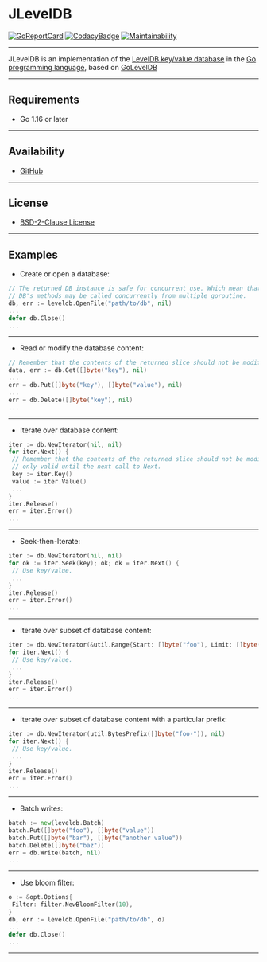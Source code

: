 # JLevelDB

[![GoReportCard](https://goreportcard.com/badge/github.com/johnsonjh/jleveldb)](https://goreportcard.com/badge/github.com/johnsonjh/jleveldb)
[![CodacyBadge](https://api.codacy.com/project/badge/Grade/94d1d98a3b4944908b4212edb1adc878)](https://app.codacy.com/gh/johnsonjh/jleveldb?utm_source=github.com&utm_medium=referral&utm_content=johnsonjh/jleveldb&utm_campaign=Badge_Grade_Settings)
[![Maintainability](https://api.codeclimate.com/v1/badges/7fc331ccc9fb4e4544ae/maintainability)](https://codeclimate.com/github/johnsonjh/jleveldb/maintainability)

---

JLevelDB is an implementation of the
[LevelDB key/value database](https://code.google.com/p/leveldb) in the
[Go programming language](https://golang.org), based on
[GoLevelDB](https://github.com/syndtr/goleveldb)

---

## Requirements

- Go 1.16 or later

---

## Availability

- [GitHub](https://github.com/johnsonjh/jleveldb)

---

## License

- [BSD-2-Clause License](<https://tldrlegal.com/license/bsd-2-clause-license-(freebsd)>)

---

## Examples

- Create or open a database:

```go
// The returned DB instance is safe for concurrent use. Which mean that all
// DB's methods may be called concurrently from multiple goroutine.
db, err := leveldb.OpenFile("path/to/db", nil)
...
defer db.Close()
...
```

---

- Read or modify the database content:

```go
// Remember that the contents of the returned slice should not be modified.
data, err := db.Get([]byte("key"), nil)
...
err = db.Put([]byte("key"), []byte("value"), nil)
...
err = db.Delete([]byte("key"), nil)
...
```

---

- Iterate over database content:

```go
iter := db.NewIterator(nil, nil)
for iter.Next() {
 // Remember that the contents of the returned slice should not be modified, and
 // only valid until the next call to Next.
 key := iter.Key()
 value := iter.Value()
 ...
}
iter.Release()
err = iter.Error()
...
```

---

- Seek-then-Iterate:

```go
iter := db.NewIterator(nil, nil)
for ok := iter.Seek(key); ok; ok = iter.Next() {
 // Use key/value.
 ...
}
iter.Release()
err = iter.Error()
...
```

---

- Iterate over subset of database content:

```go
iter := db.NewIterator(&util.Range{Start: []byte("foo"), Limit: []byte("xoo")}, nil)
for iter.Next() {
 // Use key/value.
 ...
}
iter.Release()
err = iter.Error()
...
```

---

- Iterate over subset of database content with a particular prefix:

```go
iter := db.NewIterator(util.BytesPrefix([]byte("foo-")), nil)
for iter.Next() {
 // Use key/value.
 ...
}
iter.Release()
err = iter.Error()
...
```

---

- Batch writes:

```go
batch := new(leveldb.Batch)
batch.Put([]byte("foo"), []byte("value"))
batch.Put([]byte("bar"), []byte("another value"))
batch.Delete([]byte("baz"))
err = db.Write(batch, nil)
...
```

---

- Use bloom filter:

```go
o := &opt.Options{
 Filter: filter.NewBloomFilter(10),
}
db, err := leveldb.OpenFile("path/to/db", o)
...
defer db.Close()
...
```

---
